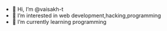 - 👋 Hi, I’m @vaisakh-t
- 👀 I’m interested in web development,hacking,programming
- 🌱 I’m currently learning programming

